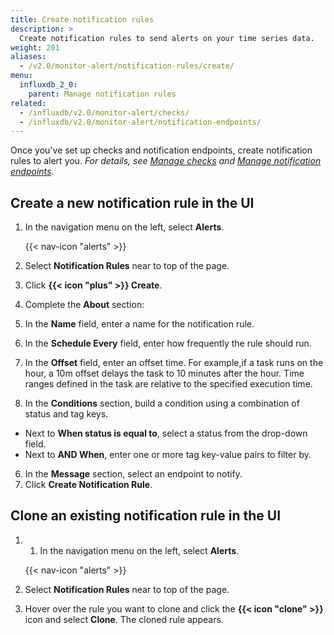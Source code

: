 ```yaml
---
title: Create notification rules
description: >
  Create notification rules to send alerts on your time series data.
weight: 201
aliases:
  - /v2.0/monitor-alert/notification-rules/create/
menu:
  influxdb_2_0:
    parent: Manage notification rules
related:
  - /influxdb/v2.0/monitor-alert/checks/
  - /influxdb/v2.0/monitor-alert/notification-endpoints/
---
```


Once you've set up checks and notification endpoints, create notification rules to alert you.
_For details, see [Manage checks](/influxdb/v2.0/monitor-alert/checks/) and
[Manage notification endpoints](/influxdb/v2.0/monitor-alert/notification-endpoints/)._

## Create a new notification rule in the UI

1. In the navigation menu on the left, select **Alerts**.

    {{< nav-icon "alerts" >}}

2. Select **Notification Rules** near to top of the page.
3. Click **{{< icon "plus" >}} Create**.
4. Complete the **About** section:
  1. In the **Name** field, enter a name for the notification rule.
  2. In the **Schedule Every** field, enter how frequently the rule should run.
  3. In the **Offset** field, enter an offset time. For example,if a task runs on the hour, a 10m offset delays the task to 10 minutes after the hour. Time ranges defined in the task are relative to the specified execution time.
5. In the **Conditions** section, build a condition using a combination of status and tag keys.
  - Next to **When status is equal to**, select a status from the drop-down field.
  - Next to **AND When**, enter one or more tag key-value pairs to filter by.
6. In the **Message** section, select an endpoint to notify.
7. Click **Create Notification Rule**.

## Clone an existing notification rule in the UI

1. 1. In the navigation menu on the left, select **Alerts**.

    {{< nav-icon "alerts" >}}

2. Select **Notification Rules** near to top of the page.
3. Hover over the rule you want to clone and click the **{{< icon "clone" >}}** icon and select **Clone**.
   The cloned rule appears.
